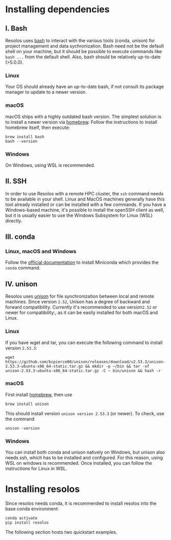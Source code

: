 # Installing dependencies

## I. Bash

Resolos uses [bash](https://www.gnu.org/software/bash/) to interact with the various tools (conda, unison) for project management and data sychronization.
Bash need not be the default shell on your machine, but it should be possible to execute commands like `bash ...` from the default shell.
Also, bash should be relatively up-to-date (>5.0.0).

### Linux

Your OS should already have an up-to-date bash, if not consult its package manager to update to a newer version.

### macOS

macOS ships with a highly outdated bash version. The simplest solution is to install a newer version via [homebrew](https://brew.sh/).
Follow the instructions to install homebrew itself, then execute:

```
brew install bash
bash --version
```

### Windows

On Windows, using WSL is recommended. 

## II. SSH

In order to use Resolos with a remote HPC cluster, the `ssh` command needs to be available in your shell. Linux and MacOS machines
generally have this tool already installed or can be installed with a few commands. If you have a Windows-based machine,
it's possible to install the openSSH client as well, but it is usually easier to use the Windows Subsystem for Linux (WSL) directly.

## III. conda

### Linux, macOS and Windows

Follow the [official documentation](https://docs.conda.io/projects/conda/en/latest/user-guide/install/index.html#regular-installation) to install Miniconda which provides the `conda` command.


## IV. unison

Resolos uses [unison](https://github.com/bcpierce00/unison) for file synchronization between local and remote machines.
Since version `2.52`, Unison has a degree of backward and forward compatibility.
Currently it's recommended to use version`2.52` or newer for compatibility:, as it can be easily installed for 
both macOS and Linux.

### Linux

If you have wget and tar, you can execute the following command to install version `2.53.3`:

```
wget https://github.com/bcpierce00/unison/releases/download/v2.53.3/unison-2.53.3-ubuntu-x86_64-static.tar.gz && mkdir -p ~/bin && tar -xf unison-2.53.3-ubuntu-x86_64-static.tar.gz -C ~ bin/unison && hash -r 
```


### macOS

First install [homebrew](https://brew.sh/), then use 

```
brew install unison
```

This should install version `unison version 2.53.3` (or newer). To check, use the command 

```
unsion -version
```

### Windows

You can install both conda and unison natively on Windows, but unison also needs ssh, which has to be installed and configured.
For this reason, using WSL on windows is recommended. Once installed, you can follow the instructions for Linux in WSL.


# Installing resolos

Since resolos needs conda, it is recommended to install resolos into the base conda environment:

```
conda activate
pip install resolos
```

The following section hosts two quickstart examples.
